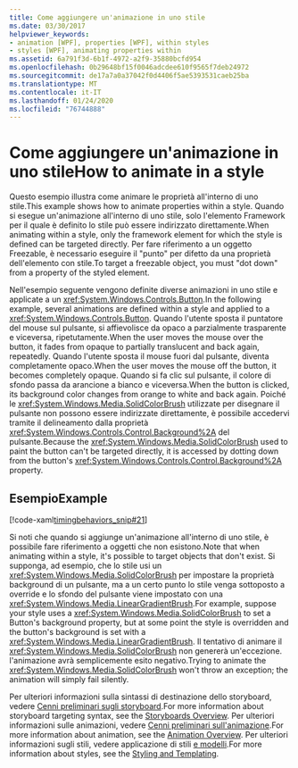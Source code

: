 ```yaml
---
title: Come aggiungere un'animazione in uno stile
ms.date: 03/30/2017
helpviewer_keywords:
- animation [WPF], properties [WPF], within styles
- styles [WPF], animating properties within
ms.assetid: 6a791f3d-6b1f-4972-a2f9-35880bcfd954
ms.openlocfilehash: 0b29648bf15f0046adcdee610f9565f7deb24972
ms.sourcegitcommit: de17a7a0a37042f0d4406f5ae5393531caeb25ba
ms.translationtype: MT
ms.contentlocale: it-IT
ms.lasthandoff: 01/24/2020
ms.locfileid: "76744888"
---
```

# <a name="how-to-animate-in-a-style"></a><span data-ttu-id="03e8e-102">Come aggiungere un'animazione in uno stile</span><span class="sxs-lookup"><span data-stu-id="03e8e-102">How to animate in a style</span></span>

<span data-ttu-id="03e8e-103">Questo esempio illustra come animare le proprietà all'interno di uno stile.</span><span class="sxs-lookup"><span data-stu-id="03e8e-103">This example shows how to animate properties within a style.</span></span> <span data-ttu-id="03e8e-104">Quando si esegue un'animazione all'interno di uno stile, solo l'elemento Framework per il quale è definito lo stile può essere indirizzato direttamente.</span><span class="sxs-lookup"><span data-stu-id="03e8e-104">When animating within a style, only the framework element for which the style is defined can be targeted directly.</span></span> <span data-ttu-id="03e8e-105">Per fare riferimento a un oggetto Freezable, è necessario eseguire il "punto" per difetto da una proprietà dell'elemento con stile.</span><span class="sxs-lookup"><span data-stu-id="03e8e-105">To target a freezable object, you must "dot down" from a property of the styled element.</span></span>

<span data-ttu-id="03e8e-106">Nell'esempio seguente vengono definite diverse animazioni in uno stile e applicate a un <xref:System.Windows.Controls.Button>.</span><span class="sxs-lookup"><span data-stu-id="03e8e-106">In the following example, several animations are defined within a style and applied to a <xref:System.Windows.Controls.Button>.</span></span> <span data-ttu-id="03e8e-107">Quando l'utente sposta il puntatore del mouse sul pulsante, si affievolisce da opaco a parzialmente trasparente e viceversa, ripetutamente.</span><span class="sxs-lookup"><span data-stu-id="03e8e-107">When the user moves the mouse over the button, it fades from opaque to partially translucent and back again, repeatedly.</span></span> <span data-ttu-id="03e8e-108">Quando l'utente sposta il mouse fuori dal pulsante, diventa completamente opaco.</span><span class="sxs-lookup"><span data-stu-id="03e8e-108">When the user moves the mouse off the button, it becomes completely opaque.</span></span> <span data-ttu-id="03e8e-109">Quando si fa clic sul pulsante, il colore di sfondo passa da arancione a bianco e viceversa.</span><span class="sxs-lookup"><span data-stu-id="03e8e-109">When the button is clicked, its background color changes from orange to white and back again.</span></span> <span data-ttu-id="03e8e-110">Poiché le <xref:System.Windows.Media.SolidColorBrush> utilizzate per disegnare il pulsante non possono essere indirizzate direttamente, è possibile accedervi tramite il delineamento dalla proprietà <xref:System.Windows.Controls.Control.Background%2A> del pulsante.</span><span class="sxs-lookup"><span data-stu-id="03e8e-110">Because the <xref:System.Windows.Media.SolidColorBrush> used to paint the button can't be targeted directly, it is accessed by dotting down from the button's <xref:System.Windows.Controls.Control.Background%2A> property.</span></span>

## <a name="example"></a><span data-ttu-id="03e8e-111">Esempio</span><span class="sxs-lookup"><span data-stu-id="03e8e-111">Example</span></span>

[!code-xaml[timingbehaviors_snip#21](~/samples/snippets/csharp/VS_Snippets_Wpf/timingbehaviors_snip/CSharp/StyleStoryboardsExample.xaml#21)]

<span data-ttu-id="03e8e-112">Si noti che quando si aggiunge un'animazione all'interno di uno stile, è possibile fare riferimento a oggetti che non esistono.</span><span class="sxs-lookup"><span data-stu-id="03e8e-112">Note that when animating within a style, it's possible to target objects that don't exist.</span></span> <span data-ttu-id="03e8e-113">Si supponga, ad esempio, che lo stile usi un <xref:System.Windows.Media.SolidColorBrush> per impostare la proprietà background di un pulsante, ma a un certo punto lo stile venga sottoposto a override e lo sfondo del pulsante viene impostato con una <xref:System.Windows.Media.LinearGradientBrush>.</span><span class="sxs-lookup"><span data-stu-id="03e8e-113">For example, suppose your style uses a <xref:System.Windows.Media.SolidColorBrush> to set a Button's background property, but at some point the style is overridden and the button's background is set with a <xref:System.Windows.Media.LinearGradientBrush>.</span></span>  <span data-ttu-id="03e8e-114">Il tentativo di animare il <xref:System.Windows.Media.SolidColorBrush> non genererà un'eccezione. l'animazione avrà semplicemente esito negativo.</span><span class="sxs-lookup"><span data-stu-id="03e8e-114">Trying to animate the <xref:System.Windows.Media.SolidColorBrush> won't throw an exception; the animation will simply fail silently.</span></span>

<span data-ttu-id="03e8e-115">Per ulteriori informazioni sulla sintassi di destinazione dello storyboard, vedere [Cenni preliminari sugli storyboard](storyboards-overview.md).</span><span class="sxs-lookup"><span data-stu-id="03e8e-115">For more information about storyboard targeting syntax, see the [Storyboards Overview](storyboards-overview.md).</span></span> <span data-ttu-id="03e8e-116">Per ulteriori informazioni sulle animazioni, vedere [Cenni preliminari sull'animazione](animation-overview.md).</span><span class="sxs-lookup"><span data-stu-id="03e8e-116">For more information about animation, see the [Animation Overview](animation-overview.md).</span></span> <span data-ttu-id="03e8e-117">Per ulteriori informazioni sugli stili, vedere applicazione di stili [e modelli](../../../desktop-wpf/fundamentals/styles-templates-overview.md).</span><span class="sxs-lookup"><span data-stu-id="03e8e-117">For more information about styles, see the [Styling and Templating](../../../desktop-wpf/fundamentals/styles-templates-overview.md).</span></span>
